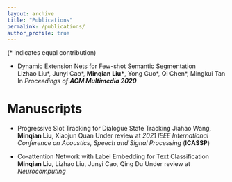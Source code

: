 ```yaml
---
layout: archive
title: "Publications"
permalink: /publications/
author_profile: true
---
```


(* indicates equal contribution)

* Dynamic Extension Nets for Few-shot Semantic Segmentation  
  Lizhao Liu\*, Junyi Cao\*, **Minqian Liu\***, Yong Guo*, Qi Chen*,  Mingkui Tan  
  In *Proceedings of **ACM Multimedia 2020***  

# Manuscripts

* Progressive Slot Tracking for Dialogue State Tracking
  Jiahao Wang, **Minqian Liu**, Xiaojun Quan
  Under review at *2021 IEEE International Conference on Acoustics, Speech and Signal Processing* (**ICASSP**)

* Co-attention Network with Label Embedding for Text Classification
  **Minqian Liu**, Lizhao Liu, Junyi Cao, Qing Du
  Under review at *Neurocomputing*


